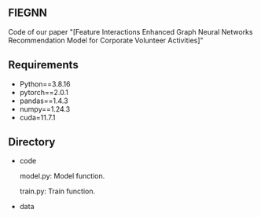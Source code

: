 ## FIEGNN
Code of our paper "[Feature Interactions Enhanced Graph Neural 
Networks Recommendation Model for Corporate Volunteer Activities]"

## Requirements
* Python==3.8.16
* pytorch==2.0.1
* pandas==1.4.3
* numpy==1.24.3
* cuda=11.7.1

## Directory

- code

  model.py: Model function.

  train.py: Train function.

- data

